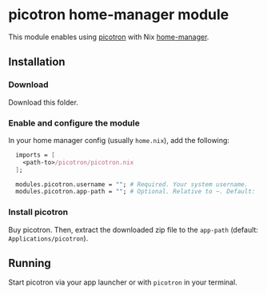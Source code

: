 # picotron home-manager module

This module enables using [picotron](https://www.lexaloffle.com/picotron.php) with Nix [home-manager](https://nix-community.github.io/home-manager/).

## Installation

### Download

Download this folder.

### Enable and configure the module

In your home manager config (usually `home.nix`), add the following:

```nix
  imports = [
    <path-to>/picotron/picotron.nix
  ];

  modules.picotron.username = ""; # Required. Your system username.
  modules.picotron.app-path = ""; # Optional. Relative to ~. Default: `Applications/picotron`
```

### Install picotron

Buy picotron. Then, extract the downloaded zip file to the `app-path` (default: `Applications/picotron`).

## Running

Start picotron via your app launcher or with `picotron` in your terminal.
